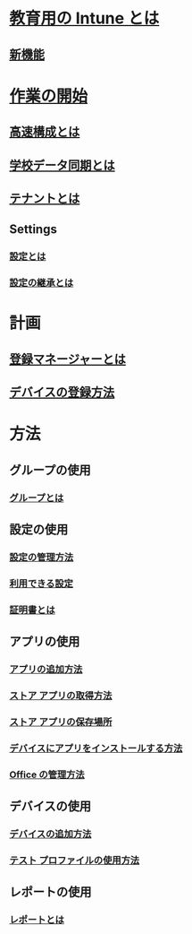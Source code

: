 
# [教育用の Intune とは](what-is-intune-for-education.md)

## [新機能](whats-new-in-edu.md)


# [作業の開始](get-started-with-intune-edu.md)

## [高速構成とは](what-is-express-configuration.md)

## [学校データ同期とは](what-is-school-data-sync.md)

## [テナントとは](what-are-tenants.md)


## Settings

### [設定とは](what-are-settings.md)

### [設定の継承とは](settings-inheritance.md)


# 計画

## [登録マネージャーとは](what-are-enrollment-managers.md)

## [デバイスの登録方法](how-should-i-enroll-devices.md)


# 方法

## グループの使用

### [グループとは](what-are-groups.md)

## 設定の使用

### [設定の管理方法](how-do-i-manage-settings.md)

### [利用できる設定](available-settings.md)

### [証明書とは](what-are-certificates.md)

## アプリの使用

### [アプリの追加方法](how-to-add-apps.md)

### [ストア アプリの取得方法](acquire-store-apps.md)

### [ストア アプリの保存場所](where-are-my-apps.md)

### [デバイスにアプリをインストールする方法](install-apps.md)

### [Office の管理方法](install-office.md)

## デバイスの使用

### [デバイスの追加方法](how-do-i-add-devices.md)

### [テスト プロファイルの使用方法](take-a-test-profiles.md)

## レポートの使用

### [レポートとは](what-are-reports.md)
